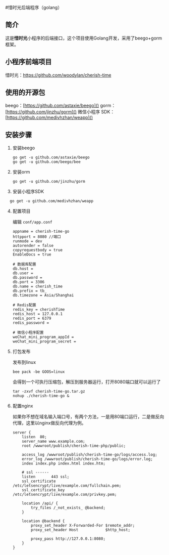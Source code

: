 #惜时光后端程序（golang）

## 简介

这是**惜时光**小程序的后端接口，这个项目使用Golang开发，采用了beego+gorm框架。



## 小程序前端项目

惜时光：[https://github.com/woodylan/cherish-time ](https://github.com/woodylan/cherish-time )



## 使用的开源包

beego：[https://github.com/astaxie/beego]()
gorm：[https://github.com/jinzhu/gorm]()
微信小程序 SDK：[https://github.com/medivhzhan/weapp]()




## 安装步骤

1. 安装beego

   ```shell
   go get -u github.com/astaxie/beego
   go get -u github.com/beego/bee
   ```

2. 安装orm

   ```shell
   go get -u github.com/jinzhu/gorm
   ```

3. 安装小程序SDK
 ```shell
   go get -u github.com/medivhzhan/weapp
 ```
4. 配置项目

   编辑 `conf/app.conf`

   ```shell
   appname = cherish-time-go
   httpport = 8080 //端口
   runmode = dev
   autorender = false
   copyrequestbody = true
   EnableDocs = true
   
   # 数据库配置
   db.host = 
   db.user = 
   db.password = 
   db.port = 3306
   db.name = cherish_time
   db.prefix = tb_
   db.timezone = Asia/Shanghai
   
   # Redis配置
   redis_key = cherishTime
   redis_host = 127.0.0.1
   redis_port = 6379
   redis_password =
   
   # 微信小程序配置
   weChat_mini_program_appId = 
   weChat_mini_program_secret = 
   ```

5. 打包发布

   发布到linux

   ```shell
   bee pack -be GOOS=linux
   ```

   会得到一个可执行压缩包，解压到服务器运行，打开8080端口就可以运行了

   ```shell
   tar -zxvf cherish-time-go.tar.gz
   nohup ./cherish-time-go &
   ```

6. 配置nginx

   如果你不想在域名输入端口号，有两个方法，一是用80端口运行，二是做反向代理，这里以nginx做反向代理为例。

   ```nginx
   server {
       listen  80;
       server_name www.example.com;
       root /wwwroot/publish/cherish-time-php/public;
   
       access_log /wwwroot/publish/cherish-time-go/logs/access.log;
       error_log /wwwroot/publish/cherish-time-go/logs/error.log;
       index index.php index.html index.htm;
   
       # ssl ------
       listen       443 ssl;
       ssl_certificate      /etc/letsencrypt/live/example.com/fullchain.pem;
       ssl_certificate_key  /etc/letsencrypt/live/example.com/privkey.pem;
   
       location /api/ {
           try_files /_not_exists_ @backend;
       }
   
       location @backend {
           proxy_set_header X-Forwarded-For $remote_addr;
           proxy_set_header Host            $http_host;
   
           proxy_pass http://127.0.0.1:8080;
       }
   }
   ```

